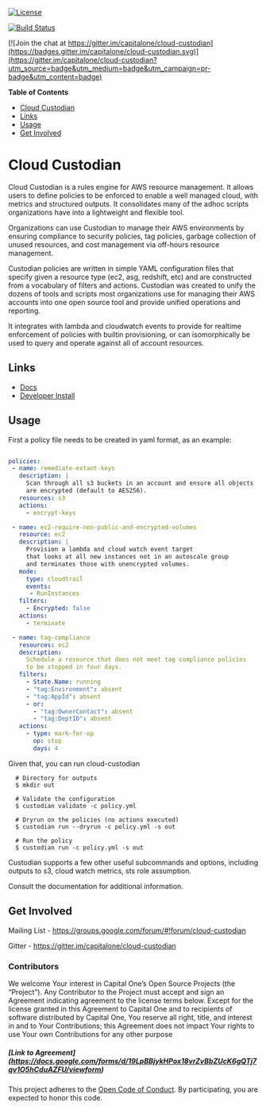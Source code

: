[![License](https://img.shields.io/badge/license-Apache%202-blue.svg)](https://www.apache.org/licenses/LICENSE-2.0)

[![Build Status](https://ci.cloudcustodian.io/api/badges/capitalone/cloud-custodian/status.svg)](https://ci.cloudcustodian.io/capitalone/cloud-custodian)

[![Join the chat at https://gitter.im/capitalone/cloud-custodian](https://badges.gitter.im/capitalone/cloud-custodian.svg)](https://gitter.im/capitalone/cloud-custodian?utm_source=badge&utm_medium=badge&utm_campaign=pr-badge&utm_content=badge)

<!-- markdown-toc start - Don't edit this section. Run M-x markdown-toc-generate-toc again -->
**Table of Contents**
 - [Cloud Custodian](#cloud-custodian)
 - [Links](#links)
 - [Usage](#usage)
 - [Get Involved](#get-involved)

<!-- markdown-toc end -->

# Cloud Custodian


Cloud Custodian is a rules engine for AWS resource management. It
allows users to define policies to be enforced to enable a well
managed cloud, with metrics and structured outputs. It consolidates
many of the adhoc scripts organizations have into a lightweight
and flexible tool.

Organizations can use Custodian to manage their AWS environments by
ensuring compliance to security policies, tag policies, garbage
collection of unused resources, and cost management via off-hours
resource management.

Custodian policies are written in simple YAML configuration files that
specify given a resource type (ec2, asg, redshift, etc) and are
constructed from a vocabulary of filters and actions. Custodian was
created to unify the dozens of tools and scripts most organizations
use for managing their AWS accounts into one open source tool and
provide unified operations and reporting.

It integrates with lambda and cloudwatch events to provide for
realtime enforcement of policies with builtin provisioning, or can
isomorphically be used to query and operate against all of account
resources.


## Links

- [Docs](http://www.capitalone.io/cloud-custodian/)
- [Developer Install](http://www.capitalone.io/cloud-custodian/quickstart/developer.html)


## Usage

First a policy file needs to be created in yaml format, as an example:


```yaml

policies:
 - name: remediate-extant-keys
   description: |
     Scan through all s3 buckets in an account and ensure all objects
     are encrypted (default to AES256).  
   resources: s3
   actions:
     - encrypt-keys

 - name: ec2-require-non-public-and-encrypted-volumes
   resource: ec2 
   description: |
     Provision a lambda and cloud watch event target
     that looks at all new instances not in an autoscale group
     and terminates those with unencrypted volumes.
   mode:
     type: cloudtrail	
     events:
  	  - RunInstances
   filters:
     - Encrypted: false
   actions:
     - terminate

 - name: tag-compliance
   resources: ec2
   description:
     Schedule a resource that does not meet tag compliance policies
     to be stopped in four days.
   filters:
     - State.Name: running
     - "tag:Environment": absent
     - "tag:AppId": absent
     - or:
       - "tag:OwnerContact": absent
       - "tag:DeptID": absent
   actions:
     - type: mark-for-op
       op: stop
       days: 4

```

Given that, you can run cloud-custodian 

```shell
  # Directory for outputs
  $ mkdir out

  # Validate the configuration
  $ custodian validate -c policy.yml

  # Dryrun on the policies (no actions executed)
  $ custodian run --dryrun -c policy.yml -s out

  # Run the policy 
  $ custodian run -c policy.yml -s out
```
  
Custodian supports a few other useful subcommands and options, including
outputs to s3, cloud watch metrics, sts role assumption.


Consult the documentation for additional information.

## Get Involved

Mailing List - https://groups.google.com/forum/#!forum/cloud-custodian

Gitter - https://gitter.im/capitalone/cloud-custodian


### Contributors

We welcome Your interest in Capital One’s Open Source Projects (the
“Project”). Any Contributor to the Project must accept and sign an
Agreement indicating agreement to the license terms below. Except for
the license granted in this Agreement to Capital One and to recipients
of software distributed by Capital One, You reserve all right, title,
and interest in and to Your Contributions; this Agreement does not
impact Your rights to use Your own Contributions for any other purpose

##### [Link to Agreement] (https://docs.google.com/forms/d/19LpBBjykHPox18vrZvBbZUcK6gQTj7qv1O5hCduAZFU/viewform)

This project adheres to the
[Open Code of Conduct][code-of-conduct]. By participating, you are
expected to honor this code.

[code-of-conduct]: http://www.capitalone.io/codeofconduct/
